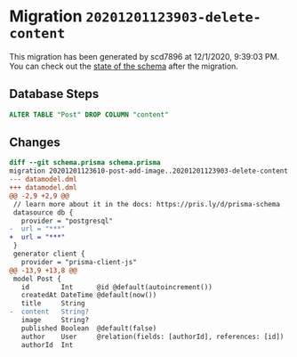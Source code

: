 # Migration `20201201123903-delete-content`

This migration has been generated by scd7896 at 12/1/2020, 9:39:03 PM.
You can check out the [state of the schema](./schema.prisma) after the migration.

## Database Steps

```sql
ALTER TABLE "Post" DROP COLUMN "content"
```

## Changes

```diff
diff --git schema.prisma schema.prisma
migration 20201201123610-post-add-image..20201201123903-delete-content
--- datamodel.dml
+++ datamodel.dml
@@ -2,9 +2,9 @@
 // learn more about it in the docs: https://pris.ly/d/prisma-schema
 datasource db {
   provider = "postgresql"
-  url = "***"
+  url = "***"
 }
 generator client {
   provider = "prisma-client-js"
@@ -13,9 +13,8 @@
 model Post {
   id        Int      @id @default(autoincrement())
   createdAt DateTime @default(now())
   title     String
-  content   String?
   image     String?
   published Boolean  @default(false)
   author    User     @relation(fields: [authorId], references: [id])
   authorId  Int
```


